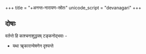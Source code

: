 +++
title = "+अनन्त-नारायण-स्रोतः"
unicode_script = "devanagari"
+++

## दोषाः
वर्तन्ते हि काश्चनाशुद्धयष् टङ्कनोद्भवाः -

- यथा ॠकारान्वेषणेन दृश्यन्ते
